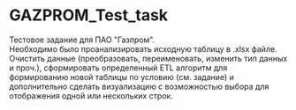 # GAZPROM_Test_task
Тестовое задание для ПАО "Газпром".\
Необходимо было проанализировать исходную таблицу в .xlsx файле. Очистить данные (преобразовать, переименовать, изменить тип данных и проч.), сформировать определенный ETL алгоритм для формированию новой таблицы по условию (см. задание) и дополнительно сделать визуализацию с возможностью выбора для отображения одной или нескольких строк.
